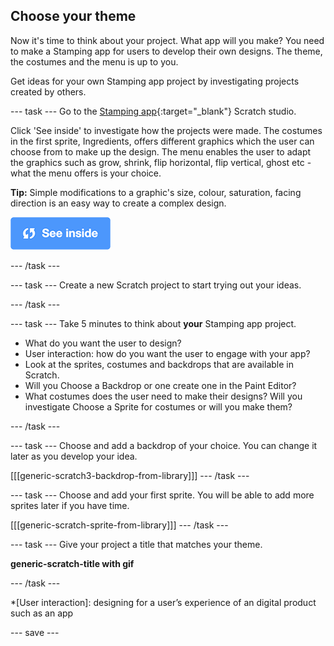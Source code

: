 ## Choose your theme
Now it's time to think about your project. What app will you make? You need to make a Stamping app for users to develop their own designs. The theme, the costumes and the menu is up to you.

Get ideas for your own Stamping app project by investigating projects created by others. 

--- task ---
Go to the [Stamping app](https://scratch.mit.edu/studios/27160618){:target="_blank"} Scratch studio.

Click 'See inside' to investigate how the projects were made. The costumes in the first sprite, Ingredients, offers different graphics which the user can choose from to make up the design. The menu enables the user to adapt the graphics such as grow, shrink, flip horizontal, flip vertical, ghost etc - what the menu offers is your choice.

**Tip:** Simple modifications to a graphic's size, colour, saturation, facing direction is an easy way to create a complex design.

![See inside icon](images/see_inside.png)

--- /task ---

--- task ---
Create a new Scratch project to start trying out your ideas.

--- /task ---

--- task ---
Take 5 minutes to think about **your** Stamping app project. 

+ What do you want the user to design?
+ User interaction: how do you want the user to engage with your app?
+ Look at the sprites, costumes and backdrops that are available in Scratch.
+ Will you Choose a Backdrop or one create one in the Paint Editor?
+ What costumes does the user need to make their designs? Will you investigate Choose a Sprite for costumes or will you make them?

--- /task ---

--- task ---
Choose and add a backdrop of your choice. You can change it later as you develop your idea. 

[[[generic-scratch3-backdrop-from-library]]]
--- /task ---

--- task ---
Choose and add your first sprite. You will be able to add more sprites later if you have time. 

[[[generic-scratch-sprite-from-library]]]
--- /task ---

--- task ---
Give your project a title that matches your theme. 

**generic-scratch-title with gif**

--- /task ---

*[User interaction]: designing for a user’s experience of an digital product such as an app

--- save ---
